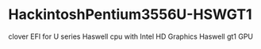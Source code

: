 # HackintoshPentium3556U-HSWGT1
clover EFI for U series Haswell cpu with Intel HD Graphics Haswell gt1 GPU
